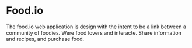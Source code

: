# Food.io
The food.io web application is design with the intent to be a link between a community of foodies. Were food lovers and interacte. Share information and recipes, and purchase food.
